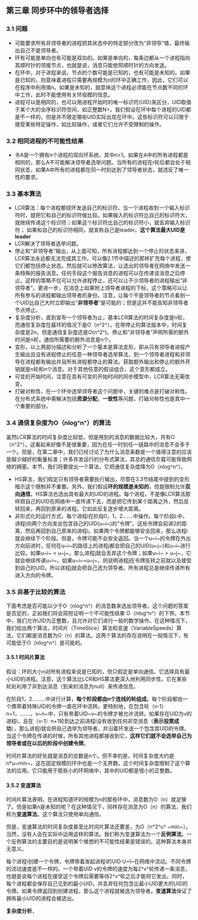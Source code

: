 ## 第三章 同步环中的领导者选择

### 3.1 问题

* 可能要求所有非领导者的进程把其状态中的特定部分改为“非领导”值，最终输出自己不是领导者。
* 环有可能是单向也有可能是双向的。如果是单向的，每条边都从一个进程指向其顺时针的领接节点，也就是说，消息只能依照顺时针的方向发送。
* 在环中，对于进程来说，节点的个数可能是已知的，也有可能是未知的。如果是已知的，则意味着进程只需要再规模为n的环中正确工作，因此，它们可以在程序中利用值n。如果是未知的，就意味这个进程必须能在节点数不同的环中工作，此时不能使用有关环规模的信息。
* 进程可以是相同的，也可以用进程开始时的唯一标识符\(UID\)来区分，UID取值于某个大的全序标识符空间，如正整数N+。我们假设在环中每个进程的UID都是不一样的，但是并不限定哪些UID实际出现在环中。这些标识符可以只限于接受某些特定操作，如比较操作，或者它们允许不受限制的操作。

### 3.2 相同进程的不可能性结果

* 令A是一个拥有n个进程的双向环系统，其中n&gt;1。如果在A中的所有进程都是相同的，那么A不可能解决领导者选举问题。当所有的进程在r轮后都会处于相同状态，如果A中所有的进程都在同一时刻达到了领导者状态，就违反了唯一性的要求。

### 3.3 基本算法

- LCR算法：每个进程都绕环发送自己的标识符。当一个进程收到一个输入标识符时，就把它和自己的标识符做比较。如果输入的标识符比自己的标识符大，就继续传递这个标识符；如果这个标识符比自己的标识符小，就丢弃输入标识符； 如果和自己的标识符相同，就宣称自己是leader。**这个算法最大UID是leader**
- LCR解决了领导者选举问题。
- 停止和“非领导者”输出，从上面可知，所有进程都达到一个停止的状态来讲，LCR算法永远都无法完成其工作。可以像2.1节中描述的那样扩充每个进程，使它们都包括停止状态。然后就可以修改算法，让选出的领导者在网络中发送一条特殊的报告消息。任何手段这个报告消息的进程可以在传递该消息之后停止。这样的策略不仅可以允许进程停止，还可以让不少领导者的进程输出“非领导者”。更进一步，在消息上如果附上领导者进程的下标，这个策略可以让所有参与的进程都输出领导者的身份。注意，让每个不是领导者的节点看到一个UID比自己大时立即输出“**非领导者**”是可能的；但是这并不能告知非领导者节点停止。
- 复杂度分析，直到宣布一个领导者为止，基本LCR算法的时间复杂度是n轮，而通信复杂度在最坏的情况下是O（n^2^）。在带停止的算法版本中，时间复杂度是2n，但是通信复杂度还是O(n^2^)。停止和“非领导者”声明所需的额外时间是n轮，通信所需要的额外消息是n个。
- 变形，以上两部分描述和分析了一个基本是算法变形，即从只有领导者进程产生输出且没有进程停止的任意一种领导者选举算法，到一个领导者进程和非领导在进程都有输出并且所有进程都停止的算法。获取额外输出和停止的额外开销就是n轮和n个消息。对于其他任意的假设组合，这个变形都成立。
- 可变的开始时间，注意在具有可变的开始时间的同步模型中，LCR算法无需改变。
- 打破对称性，在一个环中选举领导者这个问题中，关键的难点是打破对称性。在分布式系统中需解决包括**资源分配**，**一致性**等问题，打破对称性也是其中一个重要的部分。

### 3.4 通信复杂度为O（nlog^n^）的算法

虽然LCR算法的时间复杂度比较低，但是用到的消息的数据比较大，共有O（n^2^）。这看起来好像不是很重要，因为在任一时刻任一链路中的消息不会多于一个。但是，在第二章中，我们已经讨论了为什么消息条数是一个值得注意的应该是越少越好的衡量标准；许多并发运行的分布式算法，其总的通信负载可能导致网络的拥塞。本节，我们将要提出一个算法，它把通信复杂度降为O（nlog^n^）。

- HS算法，我们假定只有领导者需要执行输出，尽管在3.3节结尾中提到的变形暗示这个限制并不重要。另外，我们假设**环的规模是未知的**，但是限制允许**双向通信**。HS算法也选出具有最大的UID的进程。每个进程，不是像LCR算法那样把自己的UID在网络中一直传递下去，而是把它传到某个距离之外，然后反转回来，再回到原来的进程。它如此反复逐步增大距离。
- 非形式化的运行方式，每个进程i在阶段0，1，2.......中操作。每个阶段L中，进程i向两个方向发出包含自己的UID(u~i~)的“令牌”。这些令牌会前进2的距离，然后再回到自己原来的进程i。如果两个令牌都能够安全回来，那么进程i就会继续下个阶段。但是，令牌可能不会安全返回。当一个u~i~的令牌在外出方向前进时，任何在u~i~的路径上的进程j都会把自己的UID(u~j~)和u~i~进行比较。如果u~i~ < u~j~，那么进程j就会丢弃这个令牌；如果u~i~ > u~j~，它就会继续传递u~i~。如果u~i~=u~j~，则说明进程j在令牌反转之前就以及接受到自己的UID，所以进程j就会把自己选为领导者。所有进程总是继续传递所有进入方向的令牌。


### 3.5 非基于比较的算法

下面考虑是否可能以少于O（nlog^n^）的消息数来选出领导者。这个问题的答案是否定的，正如我们将会简短证明一个不可能性结果	O（nlog^n^）的下界。本节中，我们允许UID为正整数，且允许对它们进行一般的数学操作。在这种情况下，我们给出两个算法，时间片（TimeSlice）算法和变速（VariableSpeeds）算法，它们都是消息数为O（n）的算法。这两个算法的存在说明在一般情况下，有可能低于O（nlog^n^）是可能的。

#### 3.5.1 时间片算法

假设：环的大小n对所有进程来说是已知的，但只假定是单向通信。它选择具有最小UID的进程。注意，这个算法比LCR和HS算法更深入地利用同步性。它在某些轮处利用了非到达消息（到来的消息为null）来传递信息。

在阶段1，2.........中进行计算，**每个阶段都由n个连线的轮组成**。每个阶段都由一个携带着特殊UID的令牌一直在环中流转。更特别地，在包含轮（v-1）n+1，.......，v~n~中，只有带着UID~v~的令牌才被允许流转。如果存在UID为v的进程i，且在（v-1）n+1轮到达之前进程i没有收到任何非空消息（**表示投票成功**），那么进程i就会把自己选举为领导者，并沿着环发送一个包含其UID的令牌。当这个令牌在传递的时候，所有其他进程都接收到它，**这样它们就不会选举自己为领导者或在以后的阶段中创建令牌**。

时间片算法的好处就是消息的总数是n个。但不幸的是，时间复杂度大约是n*u~min~，这在固定规模的环中也是一个无界数。这个时间复杂度限制了这个算法的应用。它只能用于那些小的环网络中，其中的UID都是很小的正整数。

#### 3.5.2 变速算法

时间片算法表明，在进程知道环的规模为n的那些环中，消息数为O（n）就足够了。但是如果n是未知的呢？在这种情况下，同样存在消息为O（n）的算法，我们称为**变速算法**。这个算法只使用单向通信。

但是，变速算法的时间复杂度甚至比时间片算法还要差，为O（n*2^u^ ~min~）。当然，没有人会在实际中运用这样的算法。我们称为变速算法为一个**反例算法**。一个反例算法的主要目的是说明某个推想的不可能性结果是错误的。这种算法本身并无意义。

每个进程i创建一个令牌，令牌带着发起进程i的UID U~I~在网络中流动。不同令牌的流动速度是不一样的。一个带着UID v的令牌的速度为每2^v^轮传递一条消息，也就是说每个进程在接受这个令牌后需要等待2^v^轮之后才能将它发出。同时，每个进程都会保存自己见到的最小UID，并丢弃任何包含比最小UID更大的UID的令牌。如果令牌返回到创建进程，那么这个进程就被选为领导者。**变速算法**保证了拥有最小UID的进程会被选出。

**复杂度分析**，



